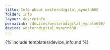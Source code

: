 ```yaml
---
title: Info about westerndigital_mynetn600
folder: info
layout: deviceinfo
permalink: /devices/westerndigital_mynetn600/
device: westerndigital_mynetn600
---
```

{% include templates/device_info.md %}
